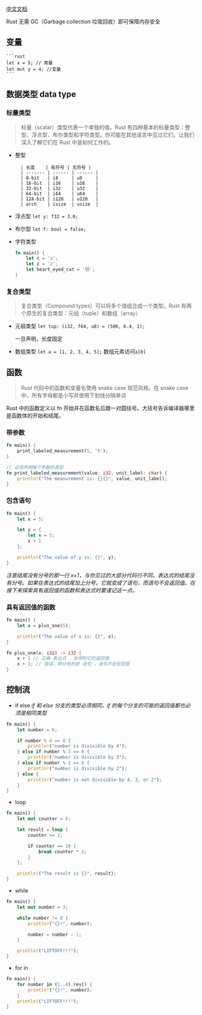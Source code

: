 [中文文档](https://kaisery.github.io/trpl-zh-cn/ch03-02-data-types.html)

Rust 无需 GC（Garbage collection 垃圾回收）即可保障内存安全

## 变量

    ```rust
    let x = 5; // 常量
    let mut y = 4; //变量
    ```

## 数据类型 data type

### 标量类型

> 标量（scalar）类型代表一个单独的值。Rust 有四种基本的标量类型：整型、浮点型、布尔类型和字符类型。你可能在其他语言中见过它们。让我们深入了解它们在 Rust 中是如何工作的。

- 整型

        | 长度    | 有符号 | 无符号 |
        | ------- | ------ | ------ |
        | 8-bit   | i8     | u8     |
        | 16-bit  | i16    | u16    |
        | 32-bit  | i32    | u32    |
        | 64-bit  | i64    | u64    |
        | 128-bit | i128   | u128   |
        | arch    | isize  | usize  |

- 浮点型
  `let y: f32 = 3.0; `
- 布尔型
  `let f: bool = false; `
- 字符类型
  ```rust
  fn main() {
      let c = 'z';
      let z = 'ℤ';
      let heart_eyed_cat = '😻';
  }
  ```

### 复合类型

> 复合类型（Compound types）可以将多个值组合成一个类型。Rust 有两个原生的复合类型：元组（tuple）和数组（array）

- 元祖类型
  `let tup: (i32, f64, u8) = (500, 6.4, 1);`

  一旦声明，长度固定

- 数组类型
  `let a = [1, 2, 3, 4, 5];`
  数组元素访问`a[0]`

## 函数

> Rust 代码中的函数和变量名使用 snake case 规范风格。在 snake case 中，所有字母都是小写并使用下划线分隔单词

Rust 中的函数定义以 fn 开始并在函数名后跟一对圆括号。大括号告诉编译器哪里是函数体的开始和结尾。

### 带参数

```rust
fn main() {
    print_labeled_measurement(5, 'h');
}

// 必须声明每个参数的类型
fn print_labeled_measurement(value: i32, unit_label: char) {
    println!("The measurement is: {}{}", value, unit_label);
}

```

### 包含语句

```rust
fn main() {
    let x = 5;

    let y = {
        let x = 3;
        x + 1
    };

    println!("The value of y is: {}", y);
}
```

_注意结尾没有分号的那一行 x+1，与你见过的大部分代码行不同。表达式的结尾没有分号。如果在表达式的结尾加上分号，它就变成了语句，而语句不会返回值。在接下来探索具有返回值的函数和表达式时要谨记这一点。_

### 具有返回值的函数

```rust
fn main() {
    let x = plus_one(5);

    println!("The value of x is: {}", x);
}

fn plus_one(x: i32) -> i32 {
    x + 1 // 正确 表达式 ，会得到它的返回值
    x + 1; // 错误，带分号的是 语句 ，语句不会反回值
}

```

## 控制流

- if else
  _if 和 else 分支的类型必须相同，if 的每个分支的可能的返回值都也必须是相同类型_

```rust
fn main() {
    let number = 6;

    if number % 4 == 0 {
        println!("number is divisible by 4");
    } else if number % 3 == 0 {
        println!("number is divisible by 3");
    } else if number % 2 == 0 {
        println!("number is divisible by 2");
    } else {
        println!("number is not divisible by 4, 3, or 2");
    }
}
```

- loop

```rust
fn main() {
    let mut counter = 0;

    let result = loop {
        counter += 1;

        if counter == 10 {
            break counter * 2;
        }
    };

    println!("The result is {}", result);
}

```

- while

```rust
fn main() {
    let mut number = 3;

    while number != 0 {
        println!("{}!", number);

        number = number - 1;
    }

    println!("LIFTOFF!!!");
}

```

- for in

```rust
fn main() {
    for number in (1..4).rev() {
        println!("{}!", number);
    }
    println!("LIFTOFF!!!");
}
```
